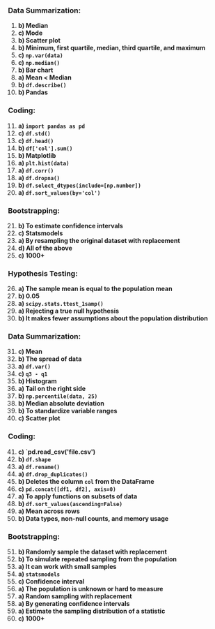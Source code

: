 
### **Data Summarization:**
1. **b) Median**
2. **c) Mode**
3. **b) Scatter plot**
4. **b) Minimum, first quartile, median, third quartile, and maximum**
5. **c) `np.var(data)`**
6. **c) `np.median()`**
7. **b) Bar chart**
8. **a) Mean < Median**
9. **b) `df.describe()`**
10. **b) Pandas**

### **Coding:**
11. **a) `import pandas as pd`**
12. **c) `df.std()`**
13. **c) `df.head()`**
14. **b) `df['col'].sum()`**
15. **b) Matplotlib**
16. **a) `plt.hist(data)`**
17. **a) `df.corr()`**
18. **a) `df.dropna()`**
19. **b) `df.select_dtypes(include=[np.number])`**
20. **a) `df.sort_values(by='col')`**

### **Bootstrapping:**
21. **b) To estimate confidence intervals**
22. **c) Statsmodels**
23. **a) By resampling the original dataset with replacement**
24. **d) All of the above**
25. **c) 1000+**

### **Hypothesis Testing:**
26. **a) The sample mean is equal to the population mean**
27. **b) 0.05**
28. **a) `scipy.stats.ttest_1samp()`**
29. **a) Rejecting a true null hypothesis**
30. **b) It makes fewer assumptions about the population distribution**

### **Data Summarization:**
31. **c) Mean**
32. **b) The spread of data**
33. **a) `df.var()`**
34. **c) `q3 - q1`**
35. **b) Histogram**
36. **a) Tail on the right side**
37. **b) `np.percentile(data, 25)`**
38. **b) Median absolute deviation**
39. **b) To standardize variable ranges**
40. **c) Scatter plot**

### **Coding:**
41. **c) `pd.read_csv('file.csv')**
42. **b) `df.shape`**
43. **a) `df.rename()`**
44. **a) `df.drop_duplicates()`**
45. **b) Deletes the column `col` from the DataFrame**
46. **c) `pd.concat([df1, df2], axis=0)`**
47. **a) To apply functions on subsets of data**
48. **b) `df.sort_values(ascending=False)`**
49. **a) Mean across rows**
50. **b) Data types, non-null counts, and memory usage**

### **Bootstrapping:**
51. **b) Randomly sample the dataset with replacement**
52. **b) To simulate repeated sampling from the population**
53. **a) It can work with small samples**
54. **a) `statsmodels`**
55. **c) Confidence interval**
56. **a) The population is unknown or hard to measure**
57. **a) Random sampling with replacement**
58. **a) By generating confidence intervals**
59. **a) Estimate the sampling distribution of a statistic**
60. **c) 1000+**

